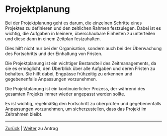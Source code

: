 # Projektplanung

Bei der Projektplanung geht es darum, die einzelnen Schritte eines Projektes zu definieren und den zeitlichen Rahmen festzulegen. Dabei ist es wichtig, die Aufgaben in kleinere, überschaubare Einheiten zu unterteilen und diese dann in einem Zeitplan festzuhalten.

Dies hilft nicht nur bei der Organisation, sondern auch bei der Überwachung des Fortschritts und der Einhaltung von Fristen.

Die Projektplanung ist ein wichtiger Bestandteil des Zeitmanagements, da sie es ermöglicht, den Überblick über alle Aufgaben und deren Fristen zu behalten. Sie hilft dabei, Engpässe frühzeitig zu erkennen und gegebenenfalls Anpassungen vorzunehmen.

Die Projektplanung ist ein kontinuierlicher Prozess, der während des gesamten Projekts immer wieder angepasst werden sollte.

Es ist wichtig, regelmäßig den Fortschritt zu überprüfen und gegebenenfalls Anpassungen vorzunehmen, um sicherzustellen, dass das Projekt im Zeitrahmen bleibt.

---

[Zurück](../01-zeitmanagement/README.md) | [Weiter](../02-planung/01-antrag/README.md) zu Antrag
